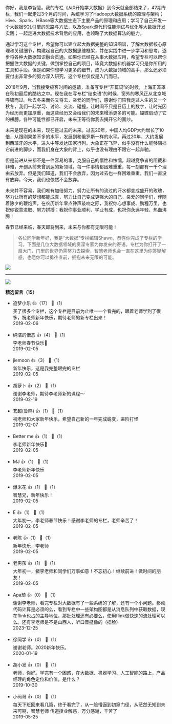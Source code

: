 你好，我是李智慧。我的专栏《从0开始学大数据》到今天就全部结束了，42期专栏，我们一起走过3个月的时间，系统学习了Hadoop大数据系统的原理与架构；Hive、Spark、HBase等大数据生态下主要产品的原理和应用；学习了自己开发一个大数据SQL引擎的思路与方法，以及Spark源代码性能测试与优化等大数据开发实践；一起走进大数据技术背后的应用，也领略了大数据算法的魅力。

通过学习这个专栏，希望你可以建立起大数据完整的知识图谱，了解大数据核心原理和关键细节，构建起自己的大数据思维框架，并在实践中进一步学习和思考，逐步将各种大数据知识融会贯通。如果你已经在从事大数据应用，希望专栏可以帮你把握住大数据的关键，做到掌控自己的项目，毕竟大数据和机器学习只是你所用的工具和手段。但是如果你想学习更多的细节，成为大数据领域的高手，那么还必须要付出非常多的努力深入研究，这个专栏仅仅是入门而已。

2018年9月，当我接受极客时间的邀请，准备写专栏“开篇词”的时候，上海正笼罩在秋初最后的酷热之中。现在我在写专栏“结束语”的时候，窗外的寒风正从北京城呼啸而过。秋去冬来而冬又将去，亲爱的同学们，感谢你们陪我走过人生的又一个秋冬，我们一起学习、讨论、交流、碰撞，让时间不只是日历上的数字，让时光因为经历而更加厚重，而这些经历又会给我们的未来增添更多的可能。蝴蝶扇动了它的翅膀，各种可能性都已开启，未来正等待你我去揭开它的面纱。

未来是现在的未来，现在是过去的未来。过去20年，中国人均GDP大约增长了10倍，从跟刚果差不多的水平，发展到和俄罗斯一样的水平。再过20年，大约发展到西班牙的水平，进入中等发达国家行列。大象正在飞奔，似乎没有什么能够阻挡它前进的脚步，而我们身在大象的背上，似乎也没有理由不跟它一起奔驰。

但是前进从来都不是一件容易的事，克服自己的惰性和怯懦，超越竞争者的阻截和非难，开创从前未曾到达的新领域，每一件事情都困难重重，每一刻都有一千个理由去放弃。但是我们知道，我们不会放弃，因为过去也一样困难重重，我们一直没有放弃，今天，我们也依然不会放弃。

未来并不容易，我们唯有加倍努力，努力让所有的流过的汗水都变成盛开的玫瑰，努力让所有的梦想都能成真，努力让自己变成更强大的自己。亲爱的同学们，伴随着除夕的鞭炮声，在农历新年零点钟声敲响之际，我祝你心想事成、鹏程万里，也祝你锐意进取、努力拼搏；我祝你事业顺利、学业有成，也祝你永远年轻、热血沸腾！

春节已经来临，春天即将到来，未来与你都有无限可能！

> 各位同学新年好，我是“大数据”专栏编辑Shawn，恭喜你完成了专栏的学习。下面是几位大数据领域的资深专家为你发来的寄语。专栏为你打开了一扇大门，门里的世界仍需努力去探索，智慧老师也会一直在这里为你答疑解惑，也愿你可以勇往直前，拥抱未来无限的可能。

![](https://static001.geekbang.org/resource/image/25/c0/25c609920944738d1461c5adb036d5c0.png?wh=750%2A1215)

* * *

[![](https://static001.geekbang.org/resource/image/3f/e7/3f8f93f157a3bd2beca2f45c181676e7.jpg?wh=1142%2A801)](http://wj.qq.com/s2/3156650/00b4/)
<div><strong>精选留言（15）</strong></div><ul>
<li><span>追梦小乐</span> 👍（17） 💬（1）<div>买了很多个专栏，这个专栏是目前为止唯一一个看完的，跟着老师学到了很多，祝老师新年快乐，期待老师的新专栏出来！</div>2019-02-06</li><br/><li><span>纯洁的憎恶</span> 👍（4） 💬（1）<div>李老师春节快乐🎉</div>2019-02-05</li><br/><li><span>jiemoon</span> 👍（3） 💬（1）<div>新年快乐，这是我完整跟完的专栏</div>2019-02-05</li><br/><li><span>胡萝卜</span> 👍（2） 💬（1）<div>谢谢李老师，期待李老师新的课程～</div>2019-02-19</li><br/><li><span>艺超(鲁鸣)</span> 👍（1） 💬（1）<div>祝老师和大家新年快乐，希望自己新的一年完成蜕变，进阶打怪</div>2019-02-07</li><br/><li><span>Better me</span> 👍（1） 💬（1）<div>李老师新年快乐🎉</div>2019-02-05</li><br/><li><span>MJ</span> 👍（1） 💬（1）<div>李老师新年快乐</div>2019-02-05</li><br/><li><span>爆米花</span> 👍（1） 💬（1）<div>智慧兄，新年快乐！</div>2019-02-05</li><br/><li><span>E</span> 👍（1） 💬（1）<div>大年初一，李老师春节快乐！感谢李老师的专栏，老师辛苦了！</div>2019-02-05</li><br/><li><span>老陈</span> 👍（1） 💬（1）<div>新年快乐，李老师</div>2019-02-05</li><br/><li><span>老男孩</span> 👍（1） 💬（1）<div>大年初一，猪李老师和同学们万事如意！不忘初心！继续前进！做时间的朋友！</div>2019-02-05</li><br/><li><span>Apa琦</span> 👍（0） 💬（1）<div>谢谢李老师，看完专栏对大数据有了一些系统的了解，还有一个小问题。移动代码计算是必须的么，看到专栏中一些架构图都是从消息队列中获取数据，现在flink也占的主导地位，那批处理还有必要么，使用flink做快速的流处理可以么。还有李老师是不是山西人，听口音挺像的（捂脸）</div>2023-12-25</li><br/><li><span>徐同学</span> 👍（0） 💬（1）<div>谢谢老师。2020新年快乐。</div>2020-01-19</li><br/><li><span>胡小发</span> 👍（0） 💬（1）<div>老师，你好。学完有一个困惑，在大数据、机器学习、人工智能的路上，产品经理的角色定位和价值，是什么？</div>2019-10-30</li><br/><li><span>小码哥</span> 👍（0） 💬（1）<div>每天下班回来看几篇，终于看完了，从一脸懵逼到初窥门径，从茫然无知到未来可期，智慧老师 传道授业解惑，万分感谢，辛苦了</div>2019-05-25</li><br/>
</ul>